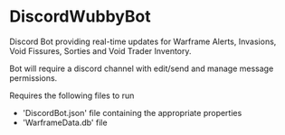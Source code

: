 # DiscordWubbyBot
Discord Bot providing real-time updates for Warframe Alerts, Invasions, Void Fissures, Sorties and Void Trader Inventory.

Bot will require a discord channel with edit/send and manage message permissions.

Requires the following files to run
 - 'DiscordBot.json' file containing the appropriate properties
 - 'WarframeData.db' file
